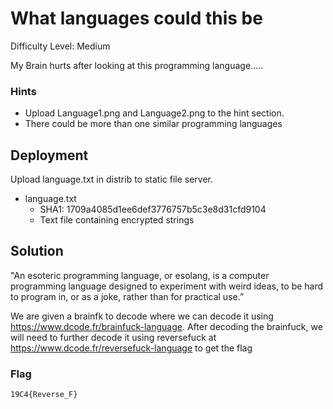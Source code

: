 
# What languages could this be

Difficulty Level: Medium

My Brain hurts after looking at this programming language…..

### Hints

- Upload Language1.png and Language2.png to the hint section. 
- There could be more than one similar programming languages 


## Deployment

Upload language.txt in distrib to static file server. 

- language.txt
    - SHA1: 1709a4085d1ee6def3776757b5c3e8d31cfd9104
    - Text file containing encrypted strings


## Solution

"An esoteric programming language, or esolang, is a computer programming language designed to experiment with weird ideas, to be hard to program in, or as a joke, rather than for practical use.”

We are given a brainfk to decode where we can decode it using https://www.dcode.fr/brainfuck-language. After decoding the brainfuck, we will need to further decode it using reversefuck at https://www.dcode.fr/reversefuck-language to get the flag


### Flag
`19C4{Reverse_F}`
